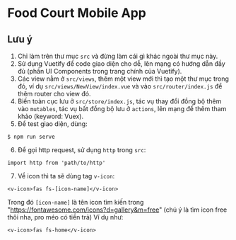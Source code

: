 # Food Court Mobile App
## Lưu ý
1. Chỉ làm trên thư mục `src` và đừng làm cái gì khác ngoài thư mục này.
2. Sử dụng Vuetify để code giao diện cho dễ, lên mạng có hướng dẫn đầy đủ (phần UI Components trong trang chính của Vuetify).
3. Các view nằm ở `src/views`, thêm một view mới thì tạo một thư mục trong đó, ví dụ `src/views/NewView/index.vue` và vào `src/router/index.js` để thêm router cho view đó.
4. Biến toàn cục lưu ở `src/store/index.js`, tác vụ thay đổi đồng bộ thêm vào `mutables`, tác vụ bất đồng bộ lưu ở `actions`, lên mạng để thêm tham khảo (keyword: Vuex).
5. Để test giao diện, dùng:
```
$ npm run serve
```
6. Để gọi http request, sử dụng `http` trong `src`:
```
import http from 'path/to/http'
```
7. Về icon thì ta sẽ dùng tag `v-icon`:
```
<v-icon>fas fs-[icon-name]</v-icon>
```
Trong đó `[icon-name]` là tên icon tìm kiến trong "https://fontawesome.com/icons?d=gallery&m=free" (chú ý là tìm icon free thôi nha, pro méo có tiền trả)
Ví dụ như:
```
<v-icon>fas fs-home</v-icon>
```